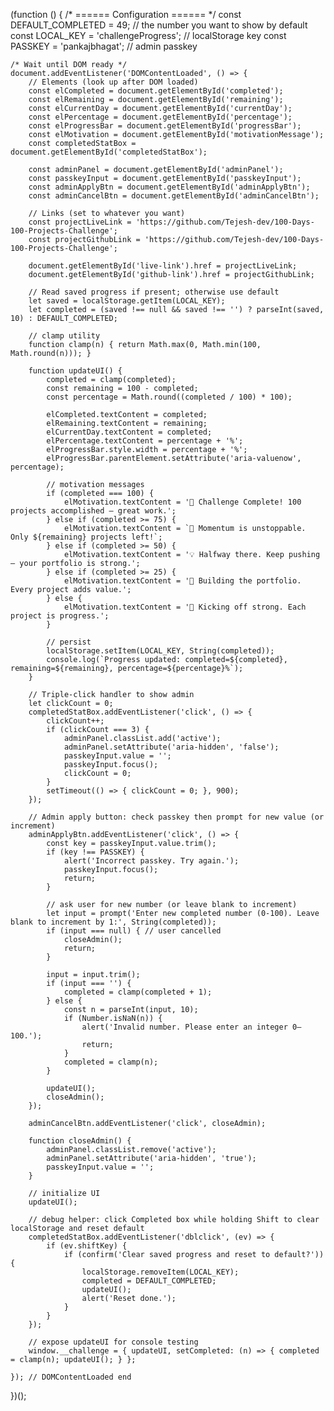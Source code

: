 (function () {
    /* ====== Configuration ====== */
    const DEFAULT_COMPLETED = 49;          // the number you want to show by default
    const LOCAL_KEY = 'challengeProgress'; // localStorage key
    const PASSKEY = 'pankajbhagat';        // admin passkey

    /* Wait until DOM ready */
    document.addEventListener('DOMContentLoaded', () => {
        // Elements (look up after DOM loaded)
        const elCompleted = document.getElementById('completed');
        const elRemaining = document.getElementById('remaining');
        const elCurrentDay = document.getElementById('currentDay');
        const elPercentage = document.getElementById('percentage');
        const elProgressBar = document.getElementById('progressBar');
        const elMotivation = document.getElementById('motivationMessage');
        const completedStatBox = document.getElementById('completedStatBox');

        const adminPanel = document.getElementById('adminPanel');
        const passkeyInput = document.getElementById('passkeyInput');
        const adminApplyBtn = document.getElementById('adminApplyBtn');
        const adminCancelBtn = document.getElementById('adminCancelBtn');

        // Links (set to whatever you want)
        const projectLiveLink = 'https://github.com/Tejesh-dev/100-Days-100-Projects-Challenge';
        const projectGithubLink = 'https://github.com/Tejesh-dev/100-Days-100-Projects-Challenge';

        document.getElementById('live-link').href = projectLiveLink;
        document.getElementById('github-link').href = projectGithubLink;

        // Read saved progress if present; otherwise use default
        let saved = localStorage.getItem(LOCAL_KEY);
        let completed = (saved !== null && saved !== '') ? parseInt(saved, 10) : DEFAULT_COMPLETED;

        // clamp utility
        function clamp(n) { return Math.max(0, Math.min(100, Math.round(n))); }

        function updateUI() {
            completed = clamp(completed);
            const remaining = 100 - completed;
            const percentage = Math.round((completed / 100) * 100);

            elCompleted.textContent = completed;
            elRemaining.textContent = remaining;
            elCurrentDay.textContent = completed;
            elPercentage.textContent = percentage + '%';
            elProgressBar.style.width = percentage + '%';
            elProgressBar.parentElement.setAttribute('aria-valuenow', percentage);

            // motivation messages
            if (completed === 100) {
                elMotivation.textContent = '🎉 Challenge Complete! 100 projects accomplished — great work.';
            } else if (completed >= 75) {
                elMotivation.textContent = `🚀 Momentum is unstoppable. Only ${remaining} projects left!`;
            } else if (completed >= 50) {
                elMotivation.textContent = '💡 Halfway there. Keep pushing — your portfolio is strong.';
            } else if (completed >= 25) {
                elMotivation.textContent = '💪 Building the portfolio. Every project adds value.';
            } else {
                elMotivation.textContent = '🎯 Kicking off strong. Each project is progress.';
            }

            // persist
            localStorage.setItem(LOCAL_KEY, String(completed));
            console.log(`Progress updated: completed=${completed}, remaining=${remaining}, percentage=${percentage}%`);
        }

        // Triple-click handler to show admin
        let clickCount = 0;
        completedStatBox.addEventListener('click', () => {
            clickCount++;
            if (clickCount === 3) {
                adminPanel.classList.add('active');
                adminPanel.setAttribute('aria-hidden', 'false');
                passkeyInput.value = '';
                passkeyInput.focus();
                clickCount = 0;
            }
            setTimeout(() => { clickCount = 0; }, 900);
        });

        // Admin apply button: check passkey then prompt for new value (or increment)
        adminApplyBtn.addEventListener('click', () => {
            const key = passkeyInput.value.trim();
            if (key !== PASSKEY) {
                alert('Incorrect passkey. Try again.');
                passkeyInput.focus();
                return;
            }

            // ask user for new number (or leave blank to increment)
            let input = prompt('Enter new completed number (0-100). Leave blank to increment by 1:', String(completed));
            if (input === null) { // user cancelled
                closeAdmin();
                return;
            }

            input = input.trim();
            if (input === '') {
                completed = clamp(completed + 1);
            } else {
                const n = parseInt(input, 10);
                if (Number.isNaN(n)) {
                    alert('Invalid number. Please enter an integer 0–100.');
                    return;
                }
                completed = clamp(n);
            }

            updateUI();
            closeAdmin();
        });

        adminCancelBtn.addEventListener('click', closeAdmin);

        function closeAdmin() {
            adminPanel.classList.remove('active');
            adminPanel.setAttribute('aria-hidden', 'true');
            passkeyInput.value = '';
        }

        // initialize UI
        updateUI();

        // debug helper: click Completed box while holding Shift to clear localStorage and reset default
        completedStatBox.addEventListener('dblclick', (ev) => {
            if (ev.shiftKey) {
                if (confirm('Clear saved progress and reset to default?')) {
                    localStorage.removeItem(LOCAL_KEY);
                    completed = DEFAULT_COMPLETED;
                    updateUI();
                    alert('Reset done.');
                }
            }
        });

        // expose updateUI for console testing
        window.__challenge = { updateUI, setCompleted: (n) => { completed = clamp(n); updateUI(); } };

    }); // DOMContentLoaded end
})();
